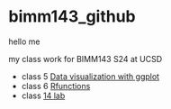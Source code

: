 # bimm143_github

hello me

my class work for BIMM143 S24 at UCSD



- class 5 [Data visualization with ggplot](http://www.bbc.co.uk)
- class 6 [Rfunctions]()
- class [14 lab]()
